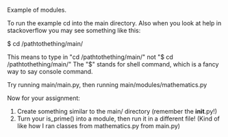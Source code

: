 Example of modules.

To run the example cd into the main directory.
Also when you look at help in stackoverflow you may see something like this:

$ cd /pathtothething/main/

This means to type in "cd /pathtothething/main/" not "$ cd /pathtothething/main/"
The "$" stands for shell command, which is a fancy way to say console command.

Try running main/main.py, then running main/modules/mathematics.py

Now for your assignment:

1. Create something similar to the main/ directory (remember the __init__.py!)
2. Turn your is_prime() into a module, then run it in a different file! (Kind
  of like how I ran classes from mathematics.py from main.py)
